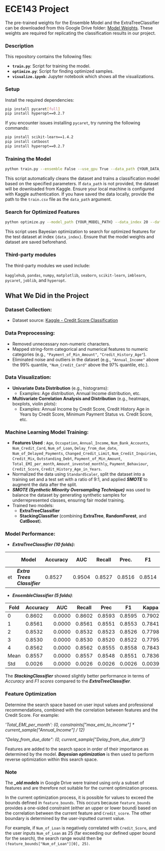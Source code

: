 # ECE143 Project

The pre-trained weights for the Ensemble Model and the ExtraTreeClassifier can be downloaded from this Google Drive folder: [Model Weights](https://drive.google.com/drive/folders/1zXDAAJkvUK8wZCzr4DZojyVU2zw_6_uI?usp=sharing). These weights are required for replicating the classification results in our project.

### **Description**

This repository contains the following files:

- **`train.py`**: Script for training the model.
- **`optimize.py`**: Script for finding optimized samples.
- **`visualize.ipynb`**: Jupyter notebook which shows all the visualizations.

### **Setup**

Install the required dependencies:

```bash
pip install pycaret[full]
pip install hyperopt==0.2.7
```

If you encounter issues installing `pycaret`, try running the following commands:

```bash
pip install scikit-learn==1.4.2
pip install catboost
pip install hyperopt==0.2.7
```

### Training the Model

```bash
python train.py --ensemble False --use_gpu True --data_path {YOUR_DATA_PATH}
```

This script automatically cleans the dataset and trains a classification model based on the specified parameters. If `data_path` is not provided, the dataset will be downloaded from Kaggle. Ensure your local machine is configured with Kaggle authentication. If you have saved the data locally, provide the path to the `train.csv` file as the `data_path` argument.

### Search for Optimized Features

```bash
python optimize.py --model_path {YOUR_MODEL_PATH} --data_index 20 --data_path {YOUR_DATA_PATH}
```

This script uses Bayesian optimization to search for optimized features for the test dataset at index `{data_index}`. Ensure that the model weights and dataset are saved beforehand.

### Third-party modules

The third-party modules we used include:

`kagglehub`, `pandas`, `numpy`, `matplotlib`, `seaborn`, `scikit-learn`, `imblearn`, `pycaret`, `joblib`, and `hyperopt`.

## What We Did in the Project

### **Dataset Collection:**

* Dataset source: [Kaggle - Credit Score Classification](https://www.kaggle.com/datasets/parisrohan/credit-score-classification?select=train.csv)

### **Data Preprocessing:**

* Removed unnecessary non-numeric characters.
* Mapped string-form categorical and numerical features to numeric categories (e.g., `"Payment_of_Min_Amount"`, `"Credit_History_Age"`).
* Eliminated noise and outliers in the dataset (e.g., `"Annual_Income"` above the 99% quantile, `"Num_Credit_Card"` above the 97% quantile, etc.).

### **Data Visualization:**

* **Univariate Data Distribution** (e.g., histograms):
  * Examples: Age distribution, Annual Income distribution, etc.
* **Multivariate Correlation Analysis and Distribution** (e.g., heatmaps, boxplots, violin plots):
  * Examples: Annual Income by Credit Score, Credit History Age in Years by Credit Score, Minimum Payment Status vs. Credit Score, etc.

### **Machine Learning Model Training:**

* **Features Used** :
  `Age`, `Occupation`, `Annual_Income`, `Num_Bank_Accounts`, `Num_Credit_Card`, `Num_of_Loan`, `Delay_from_due_date`, `Num_of_Delayed_Payments`, `Changed_Credit_Limit`, `Num_Credit_Inquiries`, `Credit_Mix`, `Outstanding_Debt`, `Payment_of_Min_Amount`, `Total_EMI_per_month`, `Amount_invested_monthly`, `Payment_Behaviour`, `Credit_Score`, `Credit_History_Age_in_Years`.
* Normalized the data using `StandardScaler`, split the dataset into a training set and a test set with a ratio of 9:1, and applied ***SMOTE*** to augment the data after the split.
* ***SMOTE (Synthetic Minority Oversampling Technique)*** was used to balance the dataset by generating synthetic samples for underrepresented classes, ensuring fair model training.
* Trained two models:
  * **ExtraTreeClassifier**
  * **StackingClassifier** (combining **ExtraTree**, **RandomForest**, and **CatBoost**).

### **Model Performance:**

- ***ExtraTreeClassifier (10 folds):***

|    | Model                                | Accuracy | AUC    | Recall | Prec.  | F1     | Kappa  | MCC    | TT (Sec) |
| -- | ------------------------------------ | -------- | ------ | ------ | ------ | ------ | ------ | ------ | -------- |
| et | ***Extra Trees Classifier*** | 0.8527   | 0.9504 | 0.8527 | 0.8516 | 0.8514 | 0.7790 | 0.7797 | 8.2790   |

- ***EnsembleClassifier (5 folds)***:

| Fold | Accuracy | AUC    | Recall | Prec   | F1     | Kappa  | MCC    |
| ---- | -------- | ------ | ------ | ------ | ------ | ------ | ------ |
| 0    | 0.8602   | 0.0000 | 0.8602 | 0.8593 | 0.8595 | 0.7902 | 0.7905 |
| 1    | 0.8561   | 0.0000 | 0.8561 | 0.8551 | 0.8553 | 0.7841 | 0.7844 |
| 2    | 0.8532   | 0.0000 | 0.8532 | 0.8523 | 0.8526 | 0.7798 | 0.7799 |
| 3    | 0.8530   | 0.0000 | 0.8530 | 0.8520 | 0.8522 | 0.7795 | 0.7797 |
| 4    | 0.8562   | 0.0000 | 0.8562 | 0.8555 | 0.8558 | 0.7843 | 0.7843 |
| Mean | 0.8557   | 0.0000 | 0.8557 | 0.8548 | 0.8551 | 0.7836 | 0.7838 |
| Std  | 0.0026   | 0.0000 | 0.0026 | 0.0026 | 0.0026 | 0.0039 | 0.0039 |

The ***StackingClassifier*** showed slightly better performance in terms of *Accuracy* and *F1 scores* compared to the ***ExtraTreeClassifier***.

### Feature Optimization

Determine the search space based on user input values and professional recommendations, combined with the correlation between features and the Credit Score. For example:

*'Total_EMI_per_month': (0, constraints["max_emi_to_income"] * current_sample["Annual_Income"] / 12)*

*"Delay_from_due_date": (0, current_sample["Delay_from_due_date"])*

Features are added to the search space in order of their importance as determined by the model. ***Bayesian optimization*** is then used to perform reverse optimization within this search space.

### Note

The ***_old models*** in Google Drive were trained using only a subset of features and are therefore not suitable for the current optimization process.

In the current optimization process, it is possible for values to exceed the bounds defined in `feature_bounds`. This occurs because `feature_bounds` provides a one-sided constraint (either an upper or lower bound) based on the correlation between the current feature and `Credit_score`. The other boundary is determined by the user-inputted current value.

For example, if `Num_of_Loan` is negatively correlated with `Credit_Score`, and the user inputs `Num_of_Loan` as 25 (far exceeding our defined upper bound for the search), the search range would then be `(feature_bounds["Num_of_Loan"][0], 25)`.
